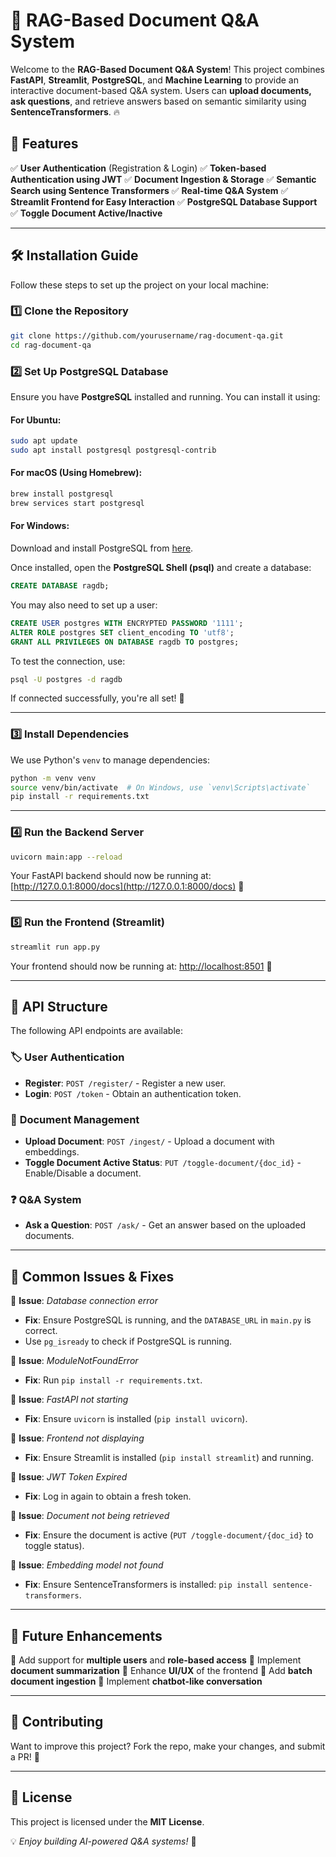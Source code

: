 # 🚀 RAG-Based Document Q&A System

Welcome to the **RAG-Based Document Q&A System**! This project combines **FastAPI**, **Streamlit**, **PostgreSQL**, and **Machine Learning** to provide an interactive document-based Q&A system. Users can **upload documents, ask questions**, and retrieve answers based on semantic similarity using **SentenceTransformers**. 🔥

## 📌 Features
✅ **User Authentication** (Registration & Login)
✅ **Token-based Authentication using JWT**
✅ **Document Ingestion & Storage**
✅ **Semantic Search using Sentence Transformers**
✅ **Real-time Q&A System**
✅ **Streamlit Frontend for Easy Interaction**
✅ **PostgreSQL Database Support**
✅ **Toggle Document Active/Inactive**

---

## 🛠️ Installation Guide
Follow these steps to set up the project on your local machine:

### 1️⃣ Clone the Repository
```sh
git clone https://github.com/yourusername/rag-document-qa.git
cd rag-document-qa
```

### 2️⃣ Set Up PostgreSQL Database
Ensure you have **PostgreSQL** installed and running. You can install it using:

#### For Ubuntu:
```sh
sudo apt update
sudo apt install postgresql postgresql-contrib
```

#### For macOS (Using Homebrew):
```sh
brew install postgresql
brew services start postgresql
```

#### For Windows:
Download and install PostgreSQL from [here](https://www.postgresql.org/download/).

Once installed, open the **PostgreSQL Shell (psql)** and create a database:
```sql
CREATE DATABASE ragdb;
```
You may also need to set up a user:
```sql
CREATE USER postgres WITH ENCRYPTED PASSWORD '1111';
ALTER ROLE postgres SET client_encoding TO 'utf8';
GRANT ALL PRIVILEGES ON DATABASE ragdb TO postgres;
```

To test the connection, use:
```sh
psql -U postgres -d ragdb
```
If connected successfully, you're all set! 🎯

---

### 3️⃣ Install Dependencies
We use Python's `venv` to manage dependencies:
```sh
python -m venv venv
source venv/bin/activate  # On Windows, use `venv\Scripts\activate`
pip install -r requirements.txt
```

---

### 4️⃣ Run the Backend Server
```sh
uvicorn main:app --reload
```
Your FastAPI backend should now be running at: [http://127.0.0.1:8000/docs](http://127.0.0.1:8000/docs) 🎯

---

### 5️⃣ Run the Frontend (Streamlit)
```sh
streamlit run app.py
```
Your frontend should now be running at: [http://localhost:8501](http://localhost:8501) 🎨

---

## 🔑 API Structure
The following API endpoints are available:

### 🏷️ **User Authentication**
- **Register**: `POST /register/` - Register a new user.
- **Login**: `POST /token` - Obtain an authentication token.

### 📄 **Document Management**
- **Upload Document**: `POST /ingest/` - Upload a document with embeddings.
- **Toggle Document Active Status**: `PUT /toggle-document/{doc_id}` - Enable/Disable a document.

### ❓ **Q&A System**
- **Ask a Question**: `POST /ask/` - Get an answer based on the uploaded documents.

---

## 🐞 Common Issues & Fixes

🔹 **Issue**: *Database connection error*
   - **Fix**: Ensure PostgreSQL is running, and the `DATABASE_URL` in `main.py` is correct.
   - Use `pg_isready` to check if PostgreSQL is running.

🔹 **Issue**: *ModuleNotFoundError*
   - **Fix**: Run `pip install -r requirements.txt`.

🔹 **Issue**: *FastAPI not starting*
   - **Fix**: Ensure `uvicorn` is installed (`pip install uvicorn`).

🔹 **Issue**: *Frontend not displaying*
   - **Fix**: Ensure Streamlit is installed (`pip install streamlit`) and running.

🔹 **Issue**: *JWT Token Expired*
   - **Fix**: Log in again to obtain a fresh token.

🔹 **Issue**: *Document not being retrieved*
   - **Fix**: Ensure the document is active (`PUT /toggle-document/{doc_id}` to toggle status).

🔹 **Issue**: *Embedding model not found*
   - **Fix**: Ensure SentenceTransformers is installed: `pip install sentence-transformers`.

---

## 🎯 Future Enhancements
🔹 Add support for **multiple users** and **role-based access**
🔹 Implement **document summarization**
🔹 Enhance **UI/UX** of the frontend
🔹 Add **batch document ingestion**
🔹 Implement **chatbot-like conversation**

---

## 🤝 Contributing
Want to improve this project? Fork the repo, make your changes, and submit a PR! 🎉

---

## 📜 License
This project is licensed under the **MIT License**.

💡 *Enjoy building AI-powered Q&A systems!* 🚀

